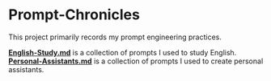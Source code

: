 # Prompt-Chronicles
This project primarily records my prompt engineering practices. 

**[English-Study.md](English-Study.md)** is a collection of prompts I used to study English.\
**[Personal-Assistants.md](Personal-Assistants.md)** is a collection of prompts I used to create personal assistants.